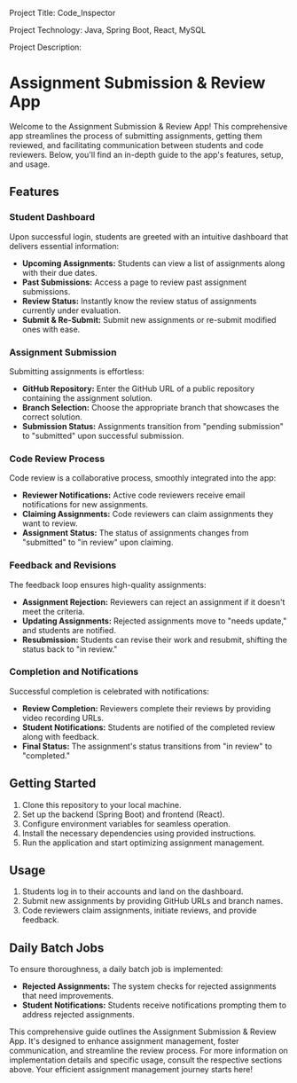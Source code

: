 Project Title: Code_Inspector

Project Technology: Java, Spring Boot, React, MySQL

Project Description:

# Assignment Submission & Review App

Welcome to the Assignment Submission & Review App! This comprehensive app streamlines the process of submitting assignments, getting them reviewed, and facilitating communication between students and code reviewers. Below, you'll find an in-depth guide to the app's features, setup, and usage.

## Features

### Student Dashboard

Upon successful login, students are greeted with an intuitive dashboard that delivers essential information:

- **Upcoming Assignments:** Students can view a list of assignments along with their due dates.
- **Past Submissions:** Access a page to review past assignment submissions.
- **Review Status:** Instantly know the review status of assignments currently under evaluation.
- **Submit & Re-Submit:** Submit new assignments or re-submit modified ones with ease.

### Assignment Submission

Submitting assignments is effortless:

- **GitHub Repository:** Enter the GitHub URL of a public repository containing the assignment solution.
- **Branch Selection:** Choose the appropriate branch that showcases the correct solution.
- **Submission Status:** Assignments transition from "pending submission" to "submitted" upon successful submission.

### Code Review Process

Code review is a collaborative process, smoothly integrated into the app:

- **Reviewer Notifications:** Active code reviewers receive email notifications for new assignments.
- **Claiming Assignments:** Code reviewers can claim assignments they want to review.
- **Assignment Status:** The status of assignments changes from "submitted" to "in review" upon claiming.

### Feedback and Revisions

The feedback loop ensures high-quality assignments:

- **Assignment Rejection:** Reviewers can reject an assignment if it doesn't meet the criteria.
- **Updating Assignments:** Rejected assignments move to "needs update," and students are notified.
- **Resubmission:** Students can revise their work and resubmit, shifting the status back to "in review."

### Completion and Notifications

Successful completion is celebrated with notifications:

- **Review Completion:** Reviewers complete their reviews by providing video recording URLs.
- **Student Notifications:** Students are notified of the completed review along with feedback.
- **Final Status:** The assignment's status transitions from "in review" to "completed."

## Getting Started

1. Clone this repository to your local machine.
2. Set up the backend (Spring Boot) and frontend (React).
3. Configure environment variables for seamless operation.
4. Install the necessary dependencies using provided instructions.
5. Run the application and start optimizing assignment management.

## Usage

1. Students log in to their accounts and land on the dashboard.
2. Submit new assignments by providing GitHub URLs and branch names.
3. Code reviewers claim assignments, initiate reviews, and provide feedback.


## Daily Batch Jobs

To ensure thoroughness, a daily batch job is implemented:

- **Rejected Assignments:** The system checks for rejected assignments that need improvements.
- **Student Notifications:** Students receive notifications prompting them to address rejected assignments.



This comprehensive guide outlines the Assignment Submission & Review App. It's designed to enhance assignment management, foster communication, and streamline the review process. For more information on implementation details and specific usage, consult the respective sections above. Your efficient assignment management journey starts here!
